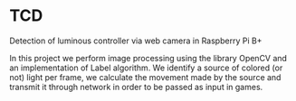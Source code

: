 # TCD
Detection of luminous controller via web camera in Raspberry Pi B+

In this project we perform image processing using the library OpenCV and an implementation of Label algorithm.
We identify a source of colored (or not) light per frame, we calculate the movement made by the source and transmit it through network in order to be passed as input in games.
